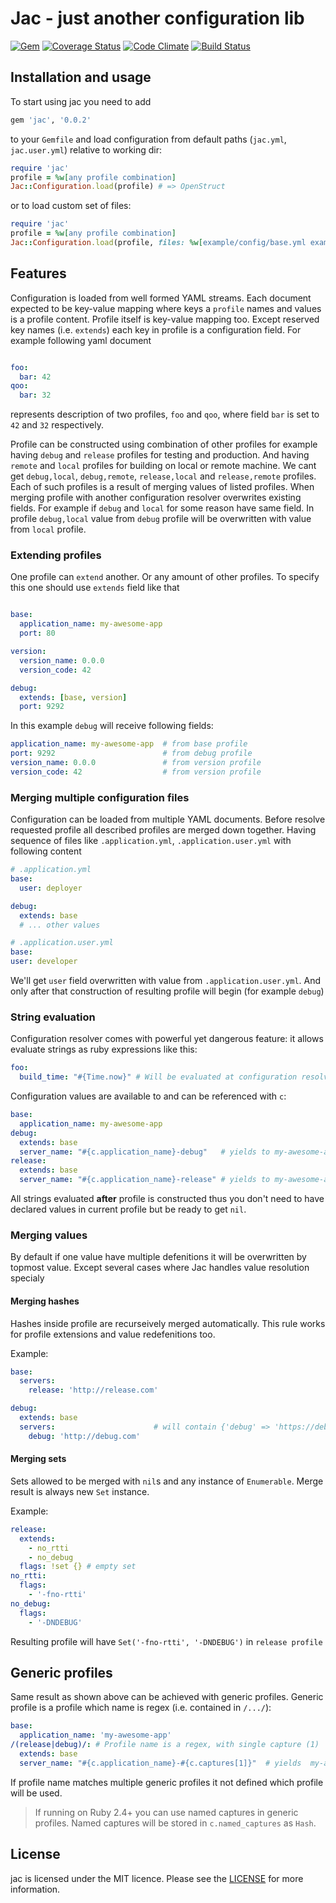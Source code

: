 # Jac - just another configuration lib

[![Gem](https://img.shields.io/gem/v/jac.svg)](https://rubygems.org/gems/jac)
[![Coverage Status](https://img.shields.io/codeclimate/coverage/github/vizor-games/jac.svg)](https://codeclimate.com/github/vizor-games/jac)
[![Code Climate](https://codeclimate.com/github/vizor-games/jac/badges/gpa.svg)](https://codeclimate.com/github/vizor-games/jac)
[![Build Status](https://travis-ci.org/vizor-games/jac.svg?branch=master)](https://travis-ci.org/vizor-games/jac)

## Installation and usage

To start using jac you need to add 

```ruby
gem 'jac', '0.0.2'
```

to your `Gemfile` and load configuration from default paths (`jac.yml`, `jac.user.yml`) relative to working dir:

```ruby
require 'jac'
profile = %w[any profile combination]
Jac::Configuration.load(profile) # => OpenStruct
```

or to load custom set of files:

```ruby
require 'jac'
profile = %w[any profile combination]
Jac::Configuration.load(profile, files: %w[example/config/base.yml example/config/custom.yml]) # => OpenStruct
```

## Features

Configuration is loaded from well formed YAML streams.
Each document expected to be key-value mapping where
keys a `profile` names and values is a profile content.
Profile itself is key-value mapping too. Except reserved
key names (i.e. `extends`) each key in profile is a
configuration field. For example following yaml document

```yml

foo:
  bar: 42
qoo:
  bar: 32

```

represents description of two profiles, `foo` and `qoo`,
where field `bar` is set to `42` and `32` respectively.

Profile can be constructed using combination of other profiles
for example having `debug` and `release` profiles for testing
and production. And having `remote` and `local` profiles for
building on local or remote machine. We cant get `debug,local`,
`debug,remote`, `release,local` and `release,remote` profiles.
Each of such profiles is a result of merging values of listed
profiles. When merging profile with another configuration
resolver overwrites existing fields. For example if `debug`
and `local` for some reason have same field. In profile
`debug,local` value from `debug` profile will be overwritten
with value from `local` profile.

### Extending profiles

One profile can `extend` another. Or any amount of other
profiles. To specify this one should use `extends` field
like that

```yml

base:
  application_name: my-awesome-app
  port: 80

version:
  version_name: 0.0.0
  version_code: 42

debug:
  extends: [base, version]
  port: 9292
```

In this example `debug` will receive following fields:

```yml
application_name: my-awesome-app  # from base profile
port: 9292                        # from debug profile
version_name: 0.0.0               # from version profile
version_code: 42                  # from version profile
```

### Merging multiple configuration files

Configuration can be loaded from multiple YAML documents.
Before resolve requested profile all described profiles
are merged down together. Having sequence of files like
`.application.yml`, `.application.user.yml` with following content

```yml
# .application.yml
base:
  user: deployer

debug:
  extends: base
  # ... other values
```

```yml
# .application.user.yml
base:
user: developer
```

We'll get `user` field overwritten with value from
`.application.user.yml`. And only after that construction
of resulting profile will begin (for example `debug`)

### String evaluation

Configuration resolver comes with powerful yet dangerous
feature: it allows evaluate strings as ruby expressions
like this:

```yml
foo:
  build_time: "#{Time.now}" # Will be evaluated at configuration resolving step
```

Configuration values are available to and can be referenced with `c`:

```yml
base:
  application_name: my-awesome-app
debug:
  extends: base
  server_name: "#{c.application_name}-debug"   # yields to my-awesome-app-debug
release:
  extends: base
  server_name: "#{c.application_name}-release" # yields to my-awesome-app-release
```

All strings evaluated **after** profile is constructed thus
you don't need to have declared values in current profile
but be ready to get `nil`.

### Merging values

By default if one value have multiple defenitions it will be overwritten by
topmost value. Except several cases where Jac handles value resolution
specialy

#### Merging hashes

Hashes inside profile are recurseively merged automatically. This rule works
for profile extensions and value redefenitions too.

Example:

```yml
base:
  servers:
    release: 'http://release.com'

debug:
  extends: base
  servers:                      # will contain {'debug' => 'https://debug.com', 'release' => 'https://release.com'}
    debug: 'http://debug.com'

```

#### Merging sets

Sets allowed to be merged with `nil`s and any instance of `Enumerable`.
Merge result is always new `Set` instance.

Example: 
```yml
release:
  extends:
    - no_rtti
    - no_debug
  flags: !set {} # empty set
no_rtti:
  flags:
    - '-fno-rtti'
no_debug:
  flags:
    - '-DNDEBUG'
```

Resulting profile will have `Set('-fno-rtti', '-DNDEBUG')` in `release profile`
## Generic profiles

Same result as shown above can be achieved with generic profiles. Generic profile
is a profile which name is regex (i.e. contained in `/.../`):

```yml
base:
  application_name: 'my-awesome-app'
/(release|debug)/: # Profile name is a regex, with single capture (1)
  extends: base
  server_name: "#{c.application_name}-#{c.captures[1]}"  # yields  my-awesome-app-release or  my-awesome-app-debug
```

If profile name matches multiple generic profiles it not defined
which profile will be used.

>  If running on Ruby 2.4+ you can use named captures in generic profiles.
> Named captures will be stored in `c.named_captures` as `Hash`. 

## License

jac is licensed under the MIT licence. Please see the [LICENSE](LICENSE) for more information.
